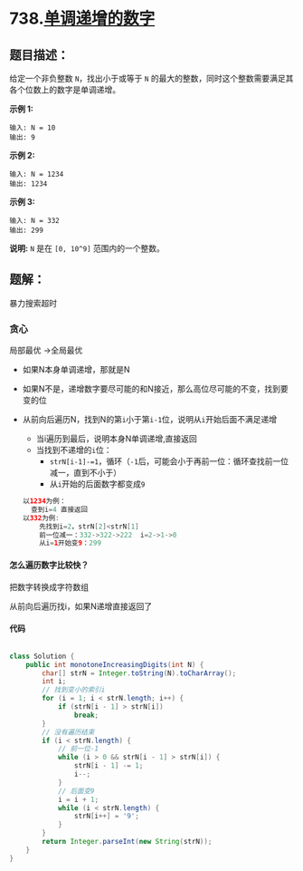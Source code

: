 # 738.[单调递增的数字](https://leetcode-cn.com/problems/monotone-increasing-digits/)

## 题目描述：

给定一个非负整数 `N`，找出小于或等于 `N` 的最大的整数，同时这个整数需要满足其各个位数上的数字是单调递增。 

**示例 1:**

```
输入: N = 10
输出: 9
```

**示例 2:**

```
输入: N = 1234
输出: 1234
```

**示例 3:**

```
输入: N = 332
输出: 299
```

**说明:** `N` 是在 `[0, 10^9]` 范围内的一个整数。 

## 题解：

暴力搜索超时

### 贪心

局部最优 ->全局最优

- 如果N本身单调递增，那就是N

- 如果N不是，递增数字要尽可能的和N接近，那么高位尽可能的不变，找到要变的位

  

- 从前向后遍历N，找到N的第`i`小于第`i-1`位，说明从`i`开始后面不满足递增

  - 当i遍历到最后，说明本身N单调递增,直接返回
  - 当找到不递增的`i`位：
    - `strN[i-1]-=1`，循环（`-1`后，可能会小于再前一位：循环查找前一位减一，直到不小于）
    - 从`i`开始的后面数字都变成`9`

  ```java
  以1234为例：
  	查到i=4 直接返回
  以332为例:
      先找到i=2，strN[2]<strN[1]
      前一位减一：332->322->222  i=2->1->0
      从i=1开始变9：299
  ```

  

#### 怎么遍历数字比较快？

把数字转换成字符数组

从前向后遍历找i，如果N递增直接返回了

#### 代码

```java

class Solution {
    public int monotoneIncreasingDigits(int N) {
        char[] strN = Integer.toString(N).toCharArray();
        int i;
        // 找到变小的索引i
        for (i = 1; i < strN.length; i++) {
            if (strN[i - 1] > strN[i])
                break;
        }
        // 没有遍历结束
        if (i < strN.length) {
            // 前一位-1
            while (i > 0 && strN[i - 1] > strN[i]) {
                strN[i - 1] -= 1;
                i--;
            }
            // 后面变9
            i = i + 1;
            while (i < strN.length) {
                strN[i++] = '9';
            }
        }
        return Integer.parseInt(new String(strN));
    }
}
```

